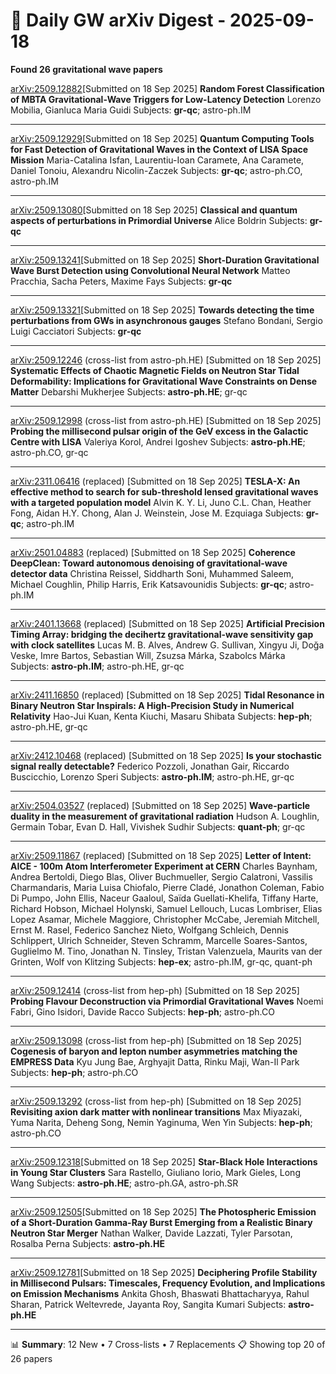 # 📡 Daily GW arXiv Digest - 2025-09-18
**Found 26 gravitational wave papers**

[arXiv:2509.12882](https://arxiv.org/abs/2509.12882)[Submitted on 18 Sep 2025]
**Random Forest Classification of MBTA Gravitational-Wave Triggers for Low-Latency Detection**
Lorenzo Mobilia, Gianluca Maria Guidi
Subjects: **gr-qc**; astro-ph.IM

---

[arXiv:2509.12929](https://arxiv.org/abs/2509.12929)[Submitted on 18 Sep 2025]
**Quantum Computing Tools for Fast Detection of Gravitational Waves in the Context of LISA Space Mission**
Maria-Catalina Isfan, Laurentiu-Ioan Caramete, Ana Caramete, Daniel Tonoiu, Alexandru Nicolin-Zaczek
Subjects: **gr-qc**; astro-ph.CO, astro-ph.IM

---

[arXiv:2509.13080](https://arxiv.org/abs/2509.13080)[Submitted on 18 Sep 2025]
**Classical and quantum aspects of perturbations in Primordial Universe**
Alice Boldrin
Subjects: **gr-qc**

---

[arXiv:2509.13241](https://arxiv.org/abs/2509.13241)[Submitted on 18 Sep 2025]
**Short-Duration Gravitational Wave Burst Detection using Convolutional Neural Network**
Matteo Pracchia, Sacha Peters, Maxime Fays
Subjects: **gr-qc**

---

[arXiv:2509.13321](https://arxiv.org/abs/2509.13321)[Submitted on 18 Sep 2025]
**Towards detecting the time perturbations from GWs in asynchronous gauges**
Stefano Bondani, Sergio Luigi Cacciatori
Subjects: **gr-qc**

---

[arXiv:2509.12246](https://arxiv.org/abs/2509.12246) (cross-list from astro-ph.HE) [Submitted on 18 Sep 2025]
**Systematic Effects of Chaotic Magnetic Fields on Neutron Star Tidal Deformability: Implications for Gravitational Wave Constraints on Dense Matter**
Debarshi Mukherjee
Subjects: **astro-ph.HE**; gr-qc

---

[arXiv:2509.12998](https://arxiv.org/abs/2509.12998) (cross-list from astro-ph.HE) [Submitted on 18 Sep 2025]
**Probing the millisecond pulsar origin of the GeV excess in the Galactic Centre with LISA**
Valeriya Korol, Andrei Igoshev
Subjects: **astro-ph.HE**; astro-ph.CO, gr-qc

---

[arXiv:2311.06416](https://arxiv.org/abs/2311.06416) (replaced) [Submitted on 18 Sep 2025]
**TESLA-X: An effective method to search for sub-threshold lensed gravitational waves with a targeted population model**
Alvin K. Y. Li, Juno C.L. Chan, Heather Fong, Aidan H.Y. Chong, Alan J. Weinstein, Jose M. Ezquiaga
Subjects: **gr-qc**; astro-ph.IM

---

[arXiv:2501.04883](https://arxiv.org/abs/2501.04883) (replaced) [Submitted on 18 Sep 2025]
**Coherence DeepClean: Toward autonomous denoising of gravitational-wave detector data**
Christina Reissel, Siddharth Soni, Muhammed Saleem, Michael Coughlin, Philip Harris, Erik Katsavounidis
Subjects: **gr-qc**; astro-ph.IM

---

[arXiv:2401.13668](https://arxiv.org/abs/2401.13668) (replaced) [Submitted on 18 Sep 2025]
**Artificial Precision Timing Array: bridging the decihertz gravitational-wave sensitivity gap with clock satellites**
Lucas M. B. Alves, Andrew G. Sullivan, Xingyu Ji, Doğa Veske, Imre Bartos, Sebastian Will, Zsuzsa Márka, Szabolcs Márka
Subjects: **astro-ph.IM**; astro-ph.HE, gr-qc

---

[arXiv:2411.16850](https://arxiv.org/abs/2411.16850) (replaced) [Submitted on 18 Sep 2025]
**Tidal Resonance in Binary Neutron Star Inspirals: A High-Precision Study in Numerical Relativity**
Hao-Jui Kuan, Kenta Kiuchi, Masaru Shibata
Subjects: **hep-ph**; astro-ph.HE, gr-qc

---

[arXiv:2412.10468](https://arxiv.org/abs/2412.10468) (replaced) [Submitted on 18 Sep 2025]
**Is your stochastic signal really detectable?**
Federico Pozzoli, Jonathan Gair, Riccardo Buscicchio, Lorenzo Speri
Subjects: **astro-ph.IM**; astro-ph.HE, gr-qc

---

[arXiv:2504.03527](https://arxiv.org/abs/2504.03527) (replaced) [Submitted on 18 Sep 2025]
**Wave-particle duality in the measurement of gravitational radiation**
Hudson A. Loughlin, Germain Tobar, Evan D. Hall, Vivishek Sudhir
Subjects: **quant-ph**; gr-qc

---

[arXiv:2509.11867](https://arxiv.org/abs/2509.11867) (replaced) [Submitted on 18 Sep 2025]
**Letter of Intent: AICE - 100m Atom Interferometer Experiment at CERN**
Charles Baynham, Andrea Bertoldi, Diego Blas, Oliver Buchmueller, Sergio Calatroni, Vassilis Charmandaris, Maria Luisa Chiofalo, Pierre Cladé, Jonathon Coleman, Fabio Di Pumpo, John Ellis, Naceur Gaaloul, Saïda Guellati-Khelifa, Tiffany Harte, Richard Hobson, Michael Holynski, Samuel Lellouch, Lucas Lombriser, Elias Lopez Asamar, Michele Maggiore, Christopher McCabe, Jeremiah Mitchell, Ernst M. Rasel, Federico Sanchez Nieto, Wolfgang Schleich, Dennis Schlippert, Ulrich Schneider, Steven Schramm, Marcelle Soares-Santos, Guglielmo M. Tino, Jonathan N. Tinsley, Tristan Valenzuela, Maurits van der Grinten, Wolf von Klitzing
Subjects: **hep-ex**; astro-ph.IM, gr-qc, quant-ph

---

[arXiv:2509.12414](https://arxiv.org/abs/2509.12414) (cross-list from hep-ph) [Submitted on 18 Sep 2025]
**Probing Flavour Deconstruction via Primordial Gravitational Waves**
Noemi Fabri, Gino Isidori, Davide Racco
Subjects: **hep-ph**; astro-ph.CO

---

[arXiv:2509.13098](https://arxiv.org/abs/2509.13098) (cross-list from hep-ph) [Submitted on 18 Sep 2025]
**Cogenesis of baryon and lepton number asymmetries matching the EMPRESS Data**
Kyu Jung Bae, Arghyajit Datta, Rinku Maji, Wan-Il Park
Subjects: **hep-ph**; astro-ph.CO

---

[arXiv:2509.13292](https://arxiv.org/abs/2509.13292) (cross-list from hep-ph) [Submitted on 18 Sep 2025]
**Revisiting axion dark matter with nonlinear transitions**
Max Miyazaki, Yuma Narita, Deheng Song, Nemin Yaginuma, Wen Yin
Subjects: **hep-ph**; astro-ph.CO

---

[arXiv:2509.12318](https://arxiv.org/abs/2509.12318)[Submitted on 18 Sep 2025]
**Star-Black Hole Interactions in Young Star Clusters**
Sara Rastello, Giuliano Iorio, Mark Gieles, Long Wang
Subjects: **astro-ph.HE**; astro-ph.GA, astro-ph.SR

---

[arXiv:2509.12505](https://arxiv.org/abs/2509.12505)[Submitted on 18 Sep 2025]
**The Photospheric Emission of a Short-Duration Gamma-Ray Burst Emerging from a Realistic Binary Neutron Star Merger**
Nathan Walker, Davide Lazzati, Tyler Parsotan, Rosalba Perna
Subjects: **astro-ph.HE**

---

[arXiv:2509.12781](https://arxiv.org/abs/2509.12781)[Submitted on 18 Sep 2025]
**Deciphering Profile Stability in Millisecond Pulsars: Timescales, Frequency Evolution, and Implications on Emission Mechanisms**
Ankita Ghosh, Bhaswati Bhattacharyya, Rahul Sharan, Patrick Weltevrede, Jayanta Roy, Sangita Kumari
Subjects: **astro-ph.HE**

---

📊 **Summary**: 12 New • 7 Cross-lists • 7 Replacements
📋 Showing top 20 of 26 papers